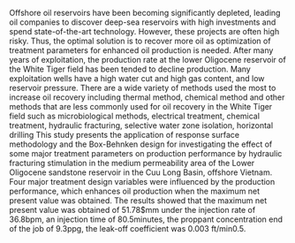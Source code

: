 Offshore oil reservoirs have been becoming significantly depleted, leading oil companies to discover deep-sea reservoirs with high investments and spend state-of-the-art technology. However, these projects are often high risky. Thus, the optimal solution is to recover more oil as optimization of treatment parameters for enhanced oil production is needed. After many years of exploitation, the production rate at the lower Oligocene reservoir of the White Tiger field has been tended to decline production. Many exploitation wells have a high water cut and high gas content, and low reservoir pressure. There are a wide variety of methods used the most to increase oil recovery including thermal method, chemical method and other methods that are less commonly used for oil recovery in the White Tiger field such as microbiological methods, electrical treatment, chemical treatment, hydraulic fracturing, selective water zone isolation, horizontal drilling This study presents the application of response surface methodology and the Box-Behnken design for investigating the effect of some major treatment parameters on production performance by hydraulic fracturing stimulation in the medium permeability area of the Lower Oligocene sandstone reservoir in the Cuu Long Basin, offshore Vietnam. Four major treatment design variables were influenced by the production performance, which enhances oil production when the maximum net present value was obtained. The results showed that the maximum net present value was obtained of 51.78$mm under the injection rate of 36.8bpm, an injection time of 80.5minutes, the proppant concentration end of the job of 9.3ppg, the leak-off coefficient was 0.003 ft/min0.5.
